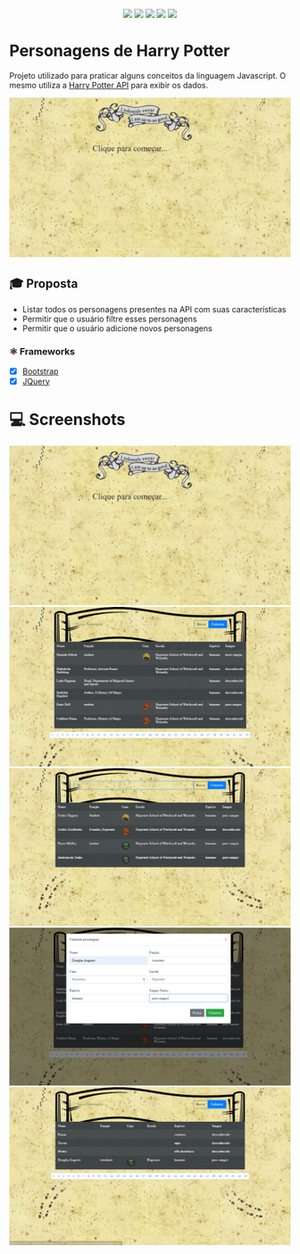 <p align="center">
    <img src="https://img.shields.io/github/repo-size/DouglasAugustoJunior/PersonagensHarryPotterJS"/>
    <img src="https://img.shields.io/github/languages/count/DouglasAugustoJunior/PersonagensHarryPotterJS?color=purple"/>
    <img src="https://img.shields.io/github/last-commit/DouglasAugustoJunior/PersonagensHarryPotterJS"/>
    <img src="https://img.shields.io/github/issues/DouglasAugustoJunior/PersonagensHarryPotterJS?color=red"/>
    <img src="https://img.shields.io/github/license/DouglasAugustoJunior/PersonagensHarryPotterJS?color=yellow"/>
</p>

# Personagens de Harry Potter

Projeto utilizado para praticar alguns conceitos da linguagem Javascript.
O mesmo utiliza a [Harry Potter API](https://www.potterapi.com/) para exibir os dados.

<img src="https://raw.githubusercontent.com/DouglasAugustoJunior/PersonagensHarryPotterJS/master/images/Screenshot_1.png" alt="Header">

## :mortar_board: Proposta

 - Listar todos os personagens presentes na API com suas características
 - Permitir que o usuário filtre esses personagens
 - Permitir que o usuário adicione novos personagens

 
### ⚛️ Frameworks
- [x] [Bootstrap](https://pt-br.reactjs.org/)
- [x] [JQuery](https://jquery.com/)

# :computer: Screenshots


<img src="https://raw.githubusercontent.com/DouglasAugustoJunior/PersonagensHarryPotterJS/master/images/Screenshot_1.png" alt="Clique para começar">

<img src="https://raw.githubusercontent.com/DouglasAugustoJunior/PersonagensHarryPotterJS/master/images/Screenshot_2.png" alt="Listagem">

<img src="https://raw.githubusercontent.com/DouglasAugustoJunior/PersonagensHarryPotterJS/master/images/Screenshot_3.png" alt="Busca">

<img src="https://raw.githubusercontent.com/DouglasAugustoJunior/PersonagensHarryPotterJS/master/images/Screenshot_4.png" alt="Cadastro">

<img src="https://raw.githubusercontent.com/DouglasAugustoJunior/PersonagensHarryPotterJS/master/images/Screenshot_5.png" alt="Personagem Cadastrado">
